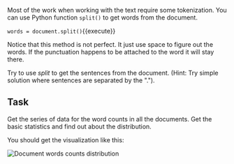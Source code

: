 Most of the work when working with the text require some tokenization. You can use Python function `split()` to get words from the document.

`words = document.split()`{{execute}}

Notice that this method is not perfect. It just use space to figure out the words. If the punctuation happens to be attached to the word it will stay there.

Try to use *split* to get the sentences from the document. (Hint: Try simple solution where sentences are separated by the ".").

## Task

Get the series of data for the word counts in all the documents. Get the basic statistics and find out about the distribution.

You should get the visualization like this:

<img src="/basiafusinska/courses/nlp-with-python/text-cleaning/assets/doc_words.png" alt="Document words counts distribution">
